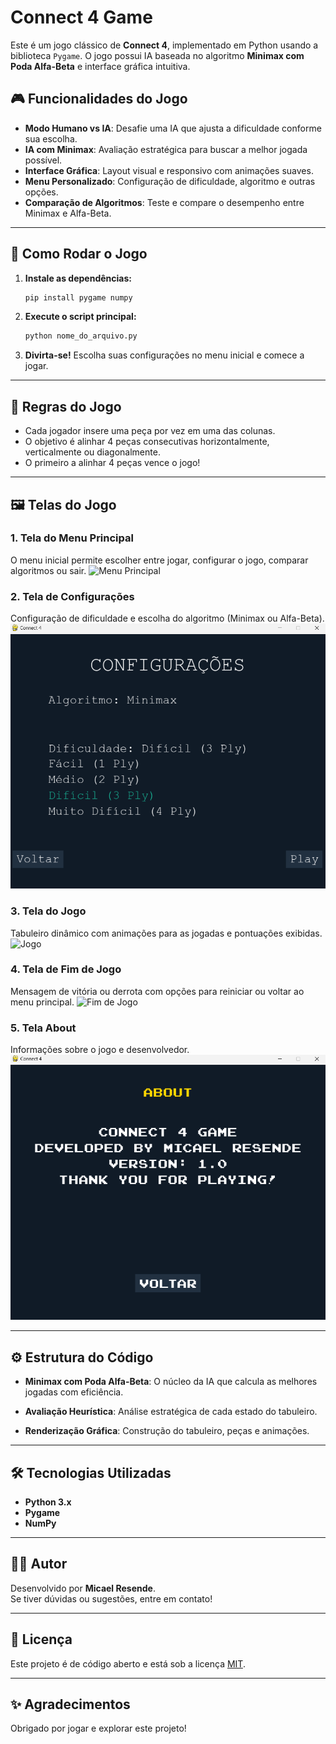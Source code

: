 
# Connect 4 Game

Este é um jogo clássico de **Connect 4**, implementado em Python usando a biblioteca `Pygame`. O jogo possui IA baseada no algoritmo **Minimax com Poda Alfa-Beta** e interface gráfica intuitiva.

## 🎮 Funcionalidades do Jogo

- **Modo Humano vs IA**: Desafie uma IA que ajusta a dificuldade conforme sua escolha.
- **IA com Minimax**: Avaliação estratégica para buscar a melhor jogada possível.
- **Interface Gráfica**: Layout visual e responsivo com animações suaves.
- **Menu Personalizado**: Configuração de dificuldade, algoritmo e outras opções.
- **Comparação de Algoritmos**: Teste e compare o desempenho entre Minimax e Alfa-Beta.

---

## 🚀 Como Rodar o Jogo

1. **Instale as dependências:**
   ```bash
   pip install pygame numpy
   ```
2. **Execute o script principal:**
   ```bash
   python nome_do_arquivo.py
   ```
3. **Divirta-se!** Escolha suas configurações no menu inicial e comece a jogar.

---

## 📖 Regras do Jogo

- Cada jogador insere uma peça por vez em uma das colunas.
- O objetivo é alinhar 4 peças consecutivas horizontalmente, verticalmente ou diagonalmente.
- O primeiro a alinhar 4 peças vence o jogo!

---

## 🖼️ Telas do Jogo

### 1. **Tela do Menu Principal**
O menu inicial permite escolher entre jogar, configurar o jogo, comparar algoritmos ou sair.
![Menu Principal](images/menu_principal.png)

### 2. **Tela de Configurações**
Configuração de dificuldade e escolha do algoritmo (Minimax ou Alfa-Beta).
![Configurações](images/configuracoes.png)

### 3. **Tela do Jogo**
Tabuleiro dinâmico com animações para as jogadas e pontuações exibidas.
![Jogo](images/tela_jogo.png)

### 4. **Tela de Fim de Jogo**
Mensagem de vitória ou derrota com opções para reiniciar ou voltar ao menu principal.
![Fim de Jogo](images/tela_fim_de_jogo.png)

### 5. **Tela About**
Informações sobre o jogo e desenvolvedor.
![Tela About](images/about.png)

---

## ⚙️ Estrutura do Código

- **Minimax com Poda Alfa-Beta**:
  O núcleo da IA que calcula as melhores jogadas com eficiência.

- **Avaliação Heurística**:
  Análise estratégica de cada estado do tabuleiro.

- **Renderização Gráfica**:
  Construção do tabuleiro, peças e animações.

---

## 🛠️ Tecnologias Utilizadas

- **Python 3.x**
- **Pygame**
- **NumPy**

---

## 👨‍💻 Autor

Desenvolvido por **Micael Resende**.  
Se tiver dúvidas ou sugestões, entre em contato!

---

## 📜 Licença

Este projeto é de código aberto e está sob a licença [MIT](LICENSE).

---

## ✨ Agradecimentos

Obrigado por jogar e explorar este projeto!
